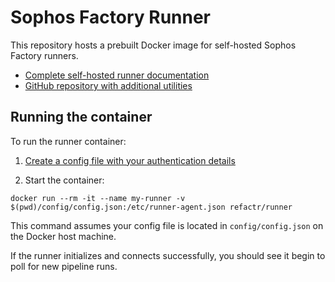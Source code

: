 # Sophos Factory Runner

This repository hosts a prebuilt Docker image for self-hosted Sophos Factory runners.

* [Complete self-hosted runner documentation](https://docs.refactr.it/docs/runners/)
* [GitHub repository with additional utilities](https://github.com/refactr/runner-utils)


## Running the container

To run the runner container:

1. [Create a config file with your authentication details](https://github.com/refactr/runner-utils#creating-a-runner-config-file)

2. Start the container:

```
docker run --rm -it --name my-runner -v $(pwd)/config/config.json:/etc/runner-agent.json refactr/runner
```

This command assumes your config file is located in `config/config.json` on the Docker host machine.

If the runner initializes and connects successfully, you should see it begin to poll for new pipeline runs.

